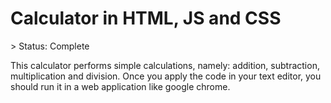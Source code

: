 <h1> Calculator in HTML, JS and CSS </h1>
> Status: Complete

  This calculator performs simple calculations, namely: addition, subtraction, multiplication and division. Once you apply the code in your text editor, you should run it in a web application like google chrome.
